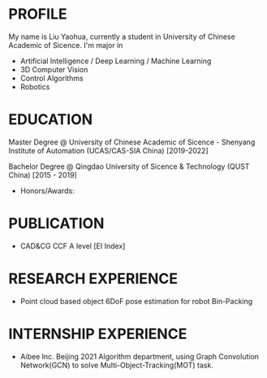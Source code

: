 # PROFILE
My name is Liu Yaohua, currently a student in University of Chinese Academic of Sicence. I'm major in 
* Artificial Intelligence / Deep Learning / Machine Learning
* 3D Computer Vision
* Control Algorithms
* Robotics 


# EDUCATION

Master Degree @ University of Chinese Academic of Sicence - Shenyang Institute of Automation (UCAS/CAS-SIA China) [2019-2022]


Bachelor Degree @ Qingdao University of Sicence & Technology (QUST China) [2015 - 2019]   
* Honors/Awards: 


# PUBLICATION
* CAD&CG CCF A level [EI Index]

# RESEARCH EXPERIENCE


* Point cloud based object 6DoF pose estimation for robot Bin-Packing


# INTERNSHIP EXPERIENCE
* Aibee Inc. Beijing 2021
  Algorithm department, using Graph Convolution Network(GCN) to solve Multi-Object-Tracking(MOT) task.
